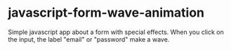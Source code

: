 # javascript-form-wave-animation

Simple javascript app about a form with special effects. When you click on the input, the label "email" or "password" make a wave.
